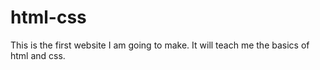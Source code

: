 # html-css
This is the first website I am going to make. It will teach me the basics of html and css.
